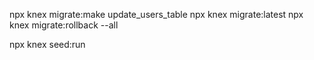 npx knex migrate:make update_users_table
npx knex migrate:latest
npx knex migrate:rollback --all

npx knex seed:run
